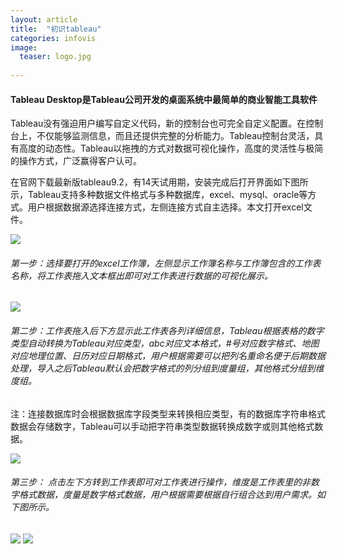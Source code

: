 ```yaml
---
layout: article
title:  "初识tableau"
categories: infovis
image: 
  teaser: logo.jpg
  
---
```


#### Tableau Desktop是Tableau公司开发的桌面系统中最简单的商业智能工具软件

Tableau没有强迫用户编写自定义代码，新的控制台也可完全自定义配置。在控制台上，不仅能够监测信息，而且还提供完整的分析能力。Tableau控制台灵活，具有高度的动态性。Tableau以拖拽的方式对数据可视化操作，高度的灵活性与极简的操作方式，广泛赢得客户认可。

在官网下载最新版tableau9.2，有14天试用期，安装完成后打开界面如下图所示，Tableau支持多种数据文件格式与多种数据库，excel、mysql、oracle等方式。用户根据数据源选择连接方式，左侧连接方式自主选择。本文打开excel文件。

<img src="https://htgchouse.github.io/images/Tone.png">

###### 第一步：选择要打开的excel工作簿，左侧显示工作簿名称与工作簿包含的工作表名称，将工作表拖入文本框出即可对工作表进行数据的可视化展示。

<img src="https://htgchouse.github.io/images/Ttwo.png">

###### 第二步：工作表拖入后下方显示此工作表各列详细信息，Tableau根据表格的数字类型自动转换为Tableau对应类型，abc对应文本格式，#号对应数字格式、地图对应地理位置、日历对应日期格式，用户根据需要可以把列名重命名便于后期数据处理，导入之后Tableau默认会把数字格式的列分组到度量组，其他格式分组到维度组。

注：连接数据库时会根据数据库字段类型来转换相应类型，有的数据库字符串格式数据会存储数字，Tableau可以手动把字符串类型数据转换成数字或则其他格式数据。

<img src="https://htgchouse.github.io/images/Tthree.png">

###### 第三步： 点击左下方转到工作表即可对工作表进行操作，维度是工作表里的非数字格式数据，度量是数字格式数据，用户根据需要根据自行组合达到用户需求。如下图所示。

<img src="https://htgchouse.github.io/images/Tfour.png">

<img src="https://htgchouse.github.io/images/Tfive.png">














